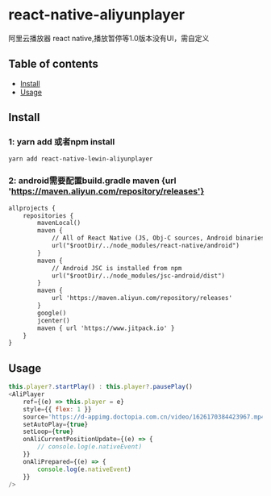 # react-native-aliyunplayer
阿里云播放器 react native,播放暂停等1.0版本没有UI，需自定义


## Table of contents
- [Install](#install)
- [Usage](#usage)


## Install
### 1: yarn add 或者npm install
`yarn add react-native-lewin-aliyunplayer `

### 2: android需要配置build.gradle maven {url 'https://maven.aliyun.com/repository/releases'}
```xml
allprojects {
    repositories {
        mavenLocal()
        maven {
            // All of React Native (JS, Obj-C sources, Android binaries) is installed from npm
            url("$rootDir/../node_modules/react-native/android")
        }
        maven {
            // Android JSC is installed from npm
            url("$rootDir/../node_modules/jsc-android/dist")
        }
        maven {
            url 'https://maven.aliyun.com/repository/releases'
        }
        google()
        jcenter()
        maven { url 'https://www.jitpack.io' }
    }
}
```

## Usage
```javascript
this.player?.startPlay() : this.player?.pausePlay()
<AliPlayer
    ref={(e) => this.player = e}
    style={{ flex: 1 }}
    source='https://d-appimg.doctopia.com.cn/video/1626170384423967.mp4'
    setAutoPlay={true}
    setLoop={true}
    onAliCurrentPositionUpdate={(e) => {
        // console.log(e.nativeEvent)
    }}
    onAliPrepared={(e) => {
        console.log(e.nativeEvent)
    }}
/>
```
